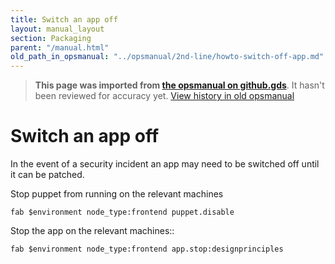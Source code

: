 ```yaml
---
title: Switch an app off
layout: manual_layout
section: Packaging
parent: "/manual.html"
old_path_in_opsmanual: "../opsmanual/2nd-line/howto-switch-off-app.md"
---
```




> **This page was imported from [the opsmanual on github.gds](https://github.gds/gds/opsmanual)**.
It hasn't been reviewed for accuracy yet.
[View history in old opsmanual](https://github.gds/gds/opsmanual/tree/master/2nd-line/howto-switch-off-app.md)


# Switch an app off

In the event of a security incident an app may need to be switched off until it
can be patched.

Stop puppet from running on the relevant machines

```
fab $environment node_type:frontend puppet.disable
```

Stop the app on the relevant machines::

```
fab $environment node_type:frontend app.stop:designprinciples
```
